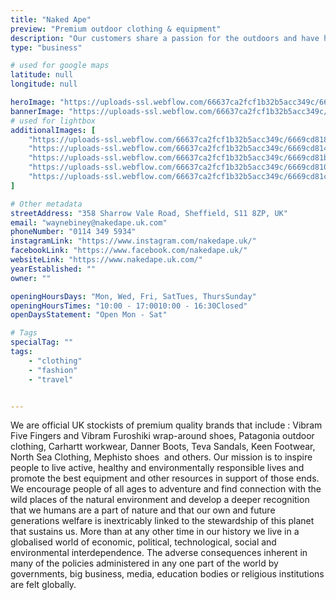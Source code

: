 ```yaml
---
title: "Naked Ape"
preview: "Premium outdoor clothing & equipment"
description: "Our customers share a passion for the outdoors and have high expectations of the products they use. Our aim is to stock the best products available, from the best manufacturers of outdoor and technical gear, who have earned their reputation for making exceptionally high quality and innovative products to meet these needs."
type: "business"

# used for google maps
latitude: null
longitude: null

heroImage: "https://uploads-ssl.webflow.com/66637ca2fcf1b32b5acc349c/6669c42b47e5475076969d3c_Screenshot%202024-06-12%20at%2016.49.57.png"
bannerImage: "https://uploads-ssl.webflow.com/66637ca2fcf1b32b5acc349c/6669cd673f2e17e13cb3f228_1397295_612422528818543_1928828729_o.jpg"
# used for lightbox
additionalImages: [
    "https://uploads-ssl.webflow.com/66637ca2fcf1b32b5acc349c/6669cd81889599739364fe01_345421466_767541018379498_6800038526407601469_n.jpg",
    "https://uploads-ssl.webflow.com/66637ca2fcf1b32b5acc349c/6669cd8145c82cdb6dd0a0c1_176234588_4176876862373074_5164729837240294833_n.jpg",
    "https://uploads-ssl.webflow.com/66637ca2fcf1b32b5acc349c/6669cd81bbfcea71ee962878_287320553_5486947234699357_2085005367017078092_n.jpg",
    "https://uploads-ssl.webflow.com/66637ca2fcf1b32b5acc349c/6669cd810bddddba4a72ffce_314418936_5906069442787132_4394912458988775576_n.jpg",
    "https://uploads-ssl.webflow.com/66637ca2fcf1b32b5acc349c/6669cd81c1e4a5d98279b5f3_335076354_218949473982432_9195683061107331775_n.jpg"
]

# Other metadata
streetAddress: "358 Sharrow Vale Road, Sheffield, S11 8ZP, UK"
email: "waynebiney@nakedape.uk.com"
phoneNumber: "0114 349 5934"
instagramLink: "https://www.instagram.com/nakedape.uk/"
facebookLink: "https://www.facebook.com/nakedape.uk/"
websiteLink: "https://www.nakedape.uk.com/"
yearEstablished: ""
owner: ""

openingHoursDays: "Mon, Wed, Fri, SatTues, ThursSunday"
openingHoursTimes: "10:00 - 17:0010:00 - 16:30Closed"
openDaysStatement: "Open Mon - Sat"

# Tags
specialTag: ""
tags:
    - "clothing"
    - "fashion"
    - "travel"


---
```



We are official UK stockists of premium quality brands that include : Vibram Five Fingers and Vibram Furoshiki wrap-around shoes, Patagonia outdoor clothing, Carhartt workwear, Danner Boots, Teva Sandals, Keen Footwear, North Sea Clothing, Mephisto shoes &nbsp;and others.
Our mission is to inspire people to live active, healthy and environmentally responsible lives and promote the best equipment and other resources in support of those ends.
We encourage people of all ages to adventure and find connection with the wild places of the natural environment and develop a deeper recognition that we humans are a part of nature and that our own and future generations welfare is inextricably linked to the stewardship of this planet that sustains us.
More than at any other time in our history we live in a globalised world of economic, political, technological, social and environmental interdependence.
The adverse consequences inherent in many of the policies administered in any one part of the world by governments, big business, media, education bodies or religious institutions are felt globally.

